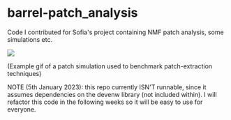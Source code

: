 # barrel-patch_analysis
Code I contributed for Sofia's project containing NMF patch analysis, some simulations etc.

![](https://github.com/juremaj/barrel-patch_analysis/blob/main/simulations/test_anim.gif)

(Example gif of a patch simulation used to benchmark patch-extraction techniques)

NOTE (5th January 2023): this repo currently ISN'T runnable, since it assumes dependencies on the devenw library (not included within). I will refactor this code in the following weeks so it will be easy to use for everyone.
